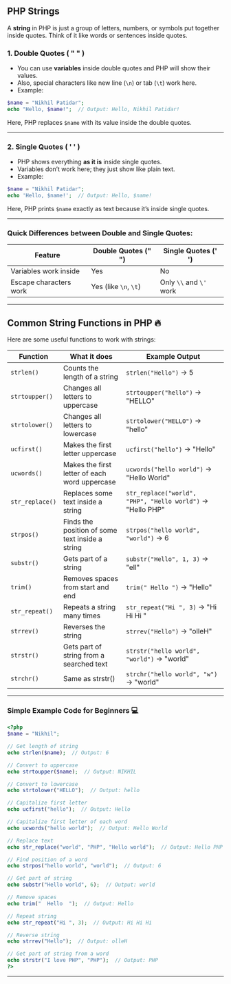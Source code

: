 
## PHP Strings 

A **string** in PHP is just a group of letters, numbers, or symbols put together inside quotes. Think of it like words or sentences inside quotes.

### 1. Double Quotes ( " " )

* You can use **variables** inside double quotes and PHP will show their values.
* Also, special characters like new line (`\n`) or tab (`\t`) work here.
* Example:

```php
$name = "Nikhil Patidar";
echo "Hello, $name!";  // Output: Hello, Nikhil Patidar!
```

Here, PHP replaces `$name` with its value inside the double quotes.

---

### 2. Single Quotes ( ' ' )

* PHP shows everything **as it is** inside single quotes.
* Variables don’t work here; they just show like plain text.
* Example:

```php
$name = "Nikhil Patidar";
echo 'Hello, $name!';  // Output: Hello, $name!
```

Here, PHP prints `$name` exactly as text because it’s inside single quotes.

---

### Quick Differences between Double and Single Quotes:

| Feature                | Double Quotes (" ")   | Single Quotes (' ')     |
| ---------------------- | --------------------- | ----------------------- |
| Variables work inside  | Yes                   | No                      |
| Escape characters work | Yes (like `\n`, `\t`) | Only `\\` and `\'` work |

---

## Common String Functions in PHP 🔥

Here are some useful functions to work with strings:

| Function        | What it does                                    | Example Output                                             |
| --------------- | ----------------------------------------------- | ---------------------------------------------------------- |
| `strlen()`      | Counts the length of a string                   | `strlen("Hello")` → 5                                      |
| `strtoupper()`  | Changes all letters to uppercase                | `strtoupper("hello")` → "HELLO"                            |
| `strtolower()`  | Changes all letters to lowercase                | `strtolower("HELLO")` → "hello"                            |
| `ucfirst()`     | Makes the first letter uppercase                | `ucfirst("hello")` → "Hello"                               |
| `ucwords()`     | Makes the first letter of each word uppercase   | `ucwords("hello world")` → "Hello World"                   |
| `str_replace()` | Replaces some text inside a string              | `str_replace("world", "PHP", "Hello world")` → "Hello PHP" |
| `strpos()`      | Finds the position of some text inside a string | `strpos("hello world", "world")` → 6                       |
| `substr()`      | Gets part of a string                           | `substr("Hello", 1, 3)` → "ell"                            |
| `trim()`        | Removes spaces from start and end               | `trim(" Hello ")` → "Hello"                                |
| `str_repeat()`  | Repeats a string many times                     | `str_repeat("Hi ", 3)` → "Hi Hi Hi "                       |
| `strrev()`      | Reverses the string                             | `strrev("Hello")` → "olleH"                                |
| `strstr()`      | Gets part of string from a searched text        | `strstr("hello world", "world")` → "world"                 |
| `strchr()`      | Same as strstr()                                | `strchr("hello world", "w")` → "world"                     |

---

### Simple Example Code for Beginners 💻

```php
<?php
$name = "Nikhil";

// Get length of string
echo strlen($name);  // Output: 6

// Convert to uppercase
echo strtoupper($name);  // Output: NIKHIL

// Convert to lowercase
echo strtolower("HELLO");  // Output: hello

// Capitalize first letter
echo ucfirst("hello");  // Output: Hello

// Capitalize first letter of each word
echo ucwords("hello world");  // Output: Hello World

// Replace text
echo str_replace("world", "PHP", "Hello world");  // Output: Hello PHP

// Find position of a word
echo strpos("hello world", "world");  // Output: 6

// Get part of string
echo substr("Hello world", 6);  // Output: world

// Remove spaces
echo trim("  Hello  ");  // Output: Hello

// Repeat string
echo str_repeat("Hi ", 3);  // Output: Hi Hi Hi 

// Reverse string
echo strrev("Hello");  // Output: olleH

// Get part of string from a word
echo strstr("I love PHP", "PHP");  // Output: PHP
?>
```

---

